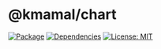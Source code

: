 # @kmamal/chart

[![Package](https://img.shields.io/npm/v/%2540kmamal%252Fchart)](https://www.npmjs.com/package/@kmamal/chart)
[![Dependencies](https://img.shields.io/librariesio/release/npm/@kmamal/chart)](https://libraries.io/npm/@kmamal%2Fchart)
[![License: MIT](https://img.shields.io/badge/License-MIT-yellow.svg)](https://opensource.org/licenses/MIT)
